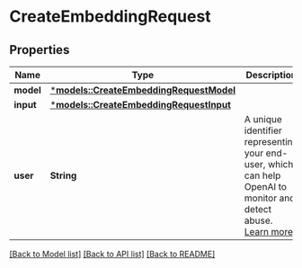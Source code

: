 # CreateEmbeddingRequest

## Properties
Name | Type | Description | Notes
------------ | ------------- | ------------- | -------------
**model** | [***models::CreateEmbeddingRequestModel**](CreateEmbeddingRequest_model.md) |  | 
**input** | [***models::CreateEmbeddingRequestInput**](CreateEmbeddingRequest_input.md) |  | 
**user** | **String** | A unique identifier representing your end-user, which can help OpenAI to monitor and detect abuse. [Learn more](/docs/guides/safety-best-practices/end-user-ids).  | [optional] [default to None]

[[Back to Model list]](../README.md#documentation-for-models) [[Back to API list]](../README.md#documentation-for-api-endpoints) [[Back to README]](../README.md)



